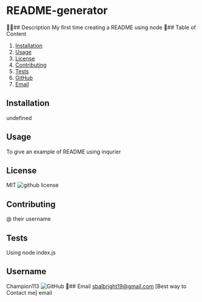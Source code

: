 # README-generator
  👩‍💻## Description 
   My first time creating a README using node 
   📝## Table of Content
  1. [Installation](#installation)
  2. [Usage](#usage)
  3. [License](#license)
  4. [Contributing](#contributing)
  5. [Tests](#tests)
  6. [GitHub](#username)
  7. [Email](#email)
  ## Installation 
   undefined
  ## Usage 
   To give an example of README using inqurier
  ## License 
   MIT
  ![github license](https://img.shields.io/badge/license-MIT-blue.svg)
  ## Contributing 
  @ their username
  ## Tests
   Using node index.js
  ## Username 
  Champion113 ![GitHub](http://github.com)
  📧## Email 
  sbalbright19@gmail.com [Best way to Contact me] email
